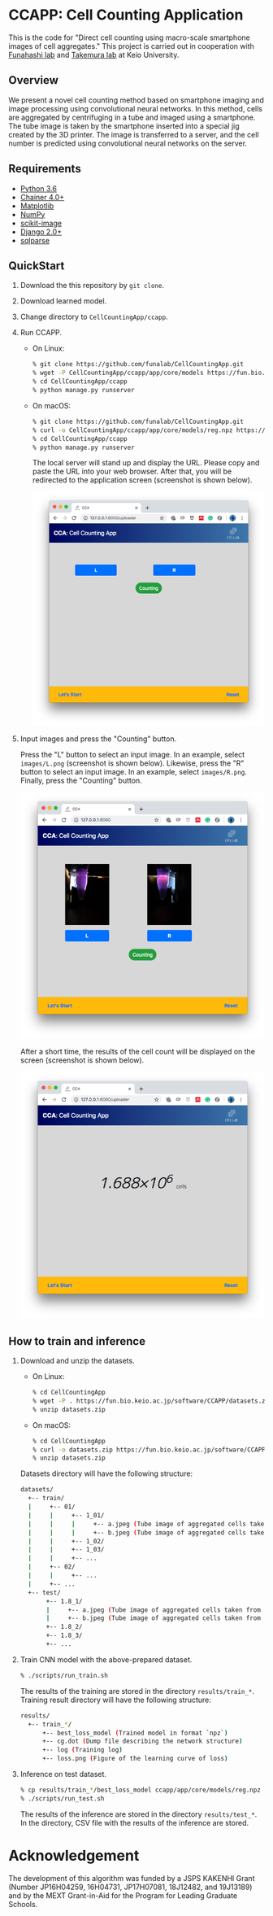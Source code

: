 # CCAPP: Cell Counting Application

This is the code for "Direct cell counting using macro-scale
smartphone images of cell aggregates."  This project is carried out
in cooperation with [Funahashi lab](https://fun.bio.keio.ac.jp/) and
[Takemura lab](http://www.takemura.mech.keio.ac.jp/) at Keio
University.


## Overview

We present a novel cell counting method based on smartphone imaging
and image processing using convolutional neural networks. In this
method, cells are aggregated by centrifuging in a tube and imaged
using a smartphone. The tube image is taken by the smartphone inserted
into a special jig created by the 3D printer. The image is transferred
to a server, and the cell number is predicted using convolutional
neural networks on the server.


## Requirements

- [Python 3.6](https://docs.python.org/3.6/)
- [Chainer 4.0+](https://chainer.org/)
- [Matplotlib](https://matplotlib.org/)
- [NumPy](http://www.numpy.org)
- [scikit-image](http://scikit-image.org/)
- [Django 2.0+](https://www.djangoproject.com/)
- [sqlparse](https://pypi.python.org/pypi/sqlparse/)


## QuickStart

1. Download the this repository by `git clone`.
2. Download learned model.
3. Change directory to `CellCountingApp/ccapp`.
4. Run CCAPP.
    - On Linux:

        ```sh
        % git clone https://github.com/funalab/CellCountingApp.git
        % wget -P CellCountingApp/ccapp/app/core/models https://fun.bio.keio.ac.jp/software/CCAPP/reg.npz
        % cd CellCountingApp/ccapp
        % python manage.py runserver
        ```

    - On macOS:

        ```sh
        % git clone https://github.com/funalab/CellCountingApp.git
        % curl -o CellCountingApp/ccapp/app/core/models/reg.npz https://fun.bio.keio.ac.jp/software/CCAPP/reg.npz
        % cd CellCountingApp/ccapp
        % python manage.py runserver
        ```

        The local server will stand up and display the URL. Please
        copy and paste the URL into your web browser. After that, you
        will be redirected to the application screen (screenshot is
        shown below).

        ![quick_start](images/ccapp_start.png)


5. Input images and press the "Counting" button.

   Press the "L" button to select an input image. In an example,
   select `images/L.png` (screenshot is shown below). Likewise, press
   the "R" button to select an input image. In an example, select
   `images/R.png`. Finally, press the "Counting" button.

   ![quick_start](images/ccapp_input.png)
   
   After a short time, the results of the cell count will be displayed
   on the screen (screenshot is shown below).

   ![quick_start](images/ccapp_result.png)
   



## How to train and inference


1. Download and unzip the datasets.

    - On Linux:

        ```sh
        % cd CellCountingApp
        % wget -P . https://fun.bio.keio.ac.jp/software/CCAPP/datasets.zip
        % unzip datasets.zip
        ```

    - On macOS:

        ```sh
        % cd CellCountingApp
        % curl -o datasets.zip https://fun.bio.keio.ac.jp/software/CCAPP/datasets.zip
        % unzip datasets.zip
        ```

    Datasets directory will have the following structure:

    ```sh
    datasets/
      +-- train/
      |     +-- 01/
      |     |     +-- 1_01/
      |     |     |     +-- a.jpeg (Tube image of aggregated cells taken from the left side)
      |     |     |     +-- b.jpeg (Tube image of aggregated cells taken from the right side)
      |     |     +-- 1_02/
      |     |     +-- 1_03/
      |     |     +-- ...
      |     +-- 02/
      |     |     +-- ...
      |     +-- ...
      +-- test/
           +-- 1.8_1/
           |     +-- a.jpeg (Tube image of aggregated cells taken from the left side)
           |     +-- b.jpeg (Tube image of aggregated cells taken from the right side)
           +-- 1.8_2/
           +-- 1.8_3/
           +-- ...
    ```

2. Train CNN model with the above-prepared dataset.

    ```sh
    % ./scripts/run_train.sh
    ```
    The results of the training are stored in the directory `results/train_*`.
    Training result directory will have the following structure:

    ```sh
    results/
      +-- train_*/
          +-- best_loss_model (Trained model in format `npz`)
          +-- cg.dot (Dump file describing the network structure)
          +-- log (Training log)
          +-- loss.png (Figure of the learning curve of loss)
    ```


3. Inference on test dataset.

    ```sh
    % cp results/train_*/best_loss_model ccapp/app/core/models/reg.npz
    % ./scripts/run_test.sh
    ```

    The results of the inference are stored in the directory `results/test_*`.
    In the directory, CSV file with the results of the inference are stored.



# Acknowledgement

The development of this algorithm was funded by a JSPS KAKENHI Grant (Number JP16H04259, 16H04731, JP17H07081, 18J12482, and 19J13189)
and by the MEXT Grant-in-Aid for the Program for Leading Graduate Schools.
